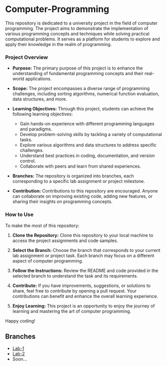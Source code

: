 # Computer-Programming

This repository is dedicated to a university project in the field of computer programming. The project aims to demonstrate the implementation of various programming concepts and techniques while solving practical computational problems. It serves as a platform for students to explore and apply their knowledge in the realm of programming.

### Project Overview

- **Purpose:** The primary purpose of this project is to enhance the understanding of fundamental programming concepts and their real-world applications.

- **Scope:** The project encompasses a diverse range of programming challenges, including sorting algorithms, numerical function evaluation, data structures, and more.

- **Learning Objectives:** Through this project, students can achieve the following learning objectives:
  - Gain hands-on experience with different programming languages and paradigms.
  - Develop problem-solving skills by tackling a variety of computational tasks.
  - Explore various algorithms and data structures to address specific challenges.
  - Understand best practices in coding, documentation, and version control.
  - Collaborate with peers and learn from shared experiences.

- **Branches:** The repository is organized into branches, each corresponding to a specific lab assignment or project milestone.

- **Contribution:** Contributions to this repository are encouraged. Anyone can collaborate on improving existing code, adding new features, or sharing their insights on programming concepts.

### How to Use

To make the most of this repository:

1. **Clone the Repository:** Clone this repository to your local machine to access the project assignments and code samples.

2. **Select the Branch:** Choose the branch that corresponds to your current lab assignment or project task. Each branch may focus on a different aspect of computer programming.

3. **Follow the Instructions:** Review the README and code provided in the selected branch to understand the task and its requirements.

4. **Contribute:** If you have improvements, suggestions, or solutions to share, feel free to contribute by opening a pull request. Your contributions can benefit and enhance the overall learning experience.

5. **Enjoy Learning:** This project is an opportunity to enjoy the journey of learning and mastering the art of computer programming.

Happy coding!

## Branches

- [Lab-1](https://github.com/AlexandruRudoi/Computer-Programming/tree/Lab-1)
- [Lab-2](https://github.com/AlexandruRudoi/Computer-Programming/tree/Lab-2)
- Soon...
